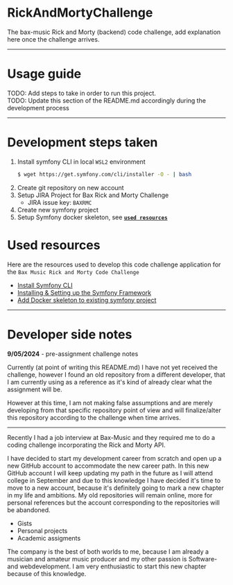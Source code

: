 # RickAndMortyChallenge
The bax-music Rick and Morty (backend) code challenge, add explanation here once the challenge arrives. 

---

# Usage guide

<div class="info">
    TODO: Add steps to take in order to run this project. 
</div>

<div class="info">
TODO: Update this section of the README.md accordingly during the development process
</div>

---

# Development steps taken

1. Install symfony CLI in local `WSL2` environment
    ```bash
    $ wget https://get.symfony.com/cli/installer -O - | bash
    ```
2. Create git repository on new account
3. Setup JIRA Project for Bax Rick and Morty Challenge
    - JIRA issue key: `BAXRMC`
4. Create new symfony project 
5. Setup Symfony docker skeleton, see [**`used resources`**](#resources)

# <a name="resources"></a>Used resources

Here are the resources used to develop this code challenge application for the `Bax Music Rick and Morty Code Challenge`

- [Install Symfony CLI](https://symfony.com/download)
- [Installing & Setting up the Symfony Framework](https://symfony.com/doc/current/setup.html)
- [Add Docker skeleton to existing symfony project](https://github.com/dunglas/symfony-docker/blob/main/docs/existing-project.md)
---
# Developer side notes 

**9/05/2024** - pre-assignment challenge notes

Currently (at point of writing this README.md) I have not yet received the challenge, however I found an old repository from a different developer, that I am currently using as a reference as it's kind of already clear what the assignment will be. 

However at this time, I am not making false assumptions and are merely developing from that specific repository point of view and will finalize/alter this repository according to the challenge when time arrives. 

---

Recently I had a job interview at Bax-Music and they required me to do a coding challenge incorporating the Rick and Morty API. 

I have decided to start my development career from scratch and open up a new GitHub account to accommodate the new career path. In this new GitHub account I will keep updating my path in the future as I will attend college in September and due to this knowledge I have decided it's time to move to a new account, because it's definitely going to mark a new chapter in my life and ambitions. My old repositories will remain online, more for personal references but the account corresponding to the repositories will be abandoned. 

- Gists
- Personal projects
- Academic assigments

The company is the best of both worlds to me, because I am already a musician and amateur music producer and my other passion is Software- and webdevelopment. I am very enthusiastic to start this new chapter because of this knowledge.